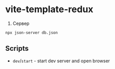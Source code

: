 # vite-template-redux

1. Сервер

```sh
npx json-server db.json
```

## Scripts

- `dev`/`start` - start dev server and open browser
